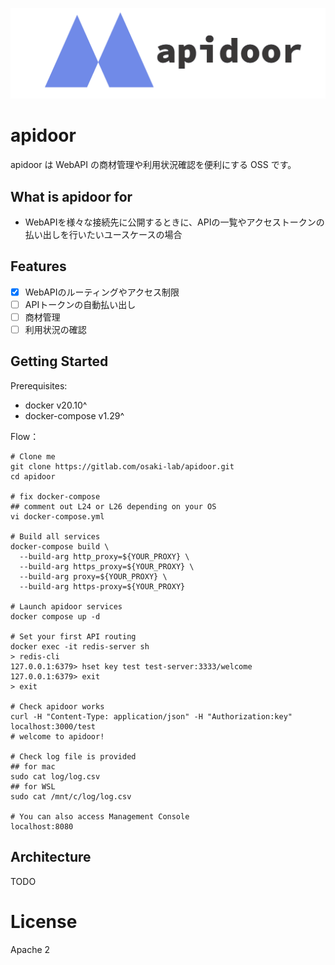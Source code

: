 ![logo](docs/apidoor_logo.png)

# apidoor

apidoor は WebAPI の商材管理や利用状況確認を便利にする OSS です。

## What is apidoor for

* WebAPIを様々な接続先に公開するときに、APIの一覧やアクセストークンの払い出しを行いたいユースケースの場合

## Features

* [x] WebAPIのルーティングやアクセス制限
* [ ] APIトークンの自動払い出し
* [ ] 商材管理
* [ ] 利用状況の確認

## Getting Started

Prerequisites:

- docker v20.10^
- docker-compose v1.29^

Flow：

```
# Clone me
git clone https://gitlab.com/osaki-lab/apidoor.git
cd apidoor

# fix docker-compose
## comment out L24 or L26 depending on your OS
vi docker-compose.yml

# Build all services
docker-compose build \
  --build-arg http_proxy=${YOUR_PROXY} \
  --build-arg https_proxy=${YOUR_PROXY} \
  --build-arg proxy=${YOUR_PROXY} \
  --build-arg https-proxy=${YOUR_PROXY}

# Launch apidoor services
docker compose up -d

# Set your first API routing
docker exec -it redis-server sh
> redis-cli
127.0.0.1:6379> hset key test test-server:3333/welcome
127.0.0.1:6379> exit
> exit

# Check apidoor works
curl -H "Content-Type: application/json" -H "Authorization:key" localhost:3000/test
# welcome to apidoor!

# Check log file is provided
## for mac
sudo cat log/log.csv
## for WSL
sudo cat /mnt/c/log/log.csv

# You can also access Management Console
localhost:8080
```

## Architecture

TODO

# License
Apache 2
